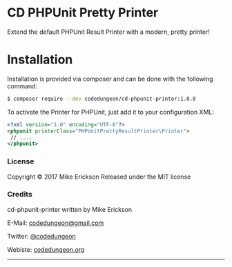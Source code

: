 # CD PHPUnit Pretty Printer

Extend the default PHPUnit Result Printer with a modern, pretty printer!

# Installation

Installation is provided via composer and can be done with the following command:

```bash
$ composer require --dev codedungeon/cd-phpunit-printer:1.0.0
```

To activate the Printer for PHPUnit, just add it to your configuration XML:

```xml
<?xml version="1.0" encoding="UTF-8"?>
<phpunit printerClass="PHPUnitPrettyResultPrinter\Printer">
 // ....
</phpunit>
```

### License

Copyright &copy; 2017 Mike Erickson
Released under the MIT license


### Credits

cd-phpunit-printer written by Mike Erickson

E-Mail: [codedungeon@gmail.com](mailto:codedungeon@gmail.com)

Twitter: [@codedungeon](http://twitter.com/codedungeon)

Webiste: [codedungeon.org](http://codedungeon.org)

***
